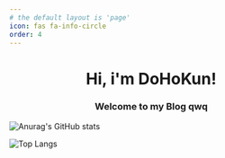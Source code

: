 ```yaml
---
# the default layout is 'page'
icon: fas fa-info-circle
order: 4
---
```


<h1 align="center">Hi, i'm DoHoKun!</h1>

<h3 align="center">Welcome to my Blog qwq</h3>

![Anurag's GitHub stats](https://github-readme-stats.vercel.app/api?username=DHKun)

![Top Langs](https://github-readme-stats.vercel.app/api/top-langs/?username=anuraghazra)
